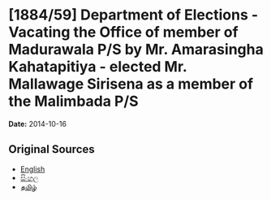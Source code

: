 # [1884/59] Department of Elections - Vacating the Office of member of Madurawala P/S by Mr. Amarasingha Kahatapitiya - elected Mr. Mallawage Sirisena as a member of the Malimbada P/S

**Date:** 2014-10-16

## Original Sources

- [English](https://documents.gov.lk/view/extra-gazettes/2014/10/1884-59_E.pdf)
- [සිංහල](https://documents.gov.lk/view/extra-gazettes/2014/10/1884-59_S.pdf)
- [தமிழ்](https://documents.gov.lk/view/extra-gazettes/2014/10/1884-59_T.pdf)
